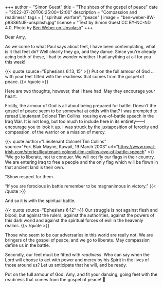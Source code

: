 +++
author = "Simon Guest"
title = "The shoes of the gospel of peace"
date = "2022-07-20T06:25:00+12:00"
description = "Compassion and readiness"
tags = [ "spiritual warfare", "peace" ]
image = "ben-weber-8W-p8SS6NJE-unsplash.jpg"
license = "Text by Simon Guest CC BY-NC-ND 4.0, Photo by [Ben Weber on Unsplash](https://unsplash.com/photos/8W-p8SS6NJE)"
+++

Dear Amy,

As we come to what Paul says about feet, I have been contemplating, what is it that feet do? Well clearly they go, and they dance. Since you're already acing both of these, I had to wonder whether I had anything at all for you this week!

{{< quote source="Ephesians 6:13, 15" >}}
Put on the full armour of God ... with your feet fitted with the readiness that comes from the gospel of peace.
{{< /quote >}}

Here are two thoughts, however, that I have had. May they encourage your heart.

Firstly, the armour of God is all about being prepared for battle. Doesn't the gospel of peace seem to be somewhat at odds with that? I was prompted to reread Lieutenant Colonel Tim Collins' rousing eve-of-battle speech in the Iraq War. It is not long, but too much to include here in its entirety⸺I encourage you to look it up. I was struck by the juxtaposition of ferocity and compassion, of the warrior on a mission of mercy.

{{< quote author="Lieutenant Colonel Tim Collins" source="Fort Blair Mayne, Kuwait, 19 March 2003" url="https://www.royal-irish.com/stories/lieutenant-colonel-tim-collins-eve-of-battle-speech" >}}
“We go to liberate, not to conquer. We will not fly our flags in their country. We are entering Iraq to free a people and the only flag which will be flown in that ancient land is their own.

“Show respect for them.

“If you are ferocious in battle remember to be magnanimous in victory.”
{{< /quote >}}

And so it is with the spiritual battle.

{{< quote source="Ephesians 6:12" >}}
Our struggle is not against flesh and blood, but against the rulers, against the authorities, against the powers of this dark world and against the spiritual forces of evil in the heavenly realms.
{{< /quote >}}

Those who seem to be our adversaries in this world are really not. We are bringers of the gospel of peace, and we go to liberate. May compassion define us in the battle.

Secondly, our feet must be fitted with _readiness_. Who can say when the Lord will choose to act with power and mercy by his Spirit in the lives of those around us? Let us anticipate that he will, and be ready.

Put on the full armour of God, Amy, and fit your dancing, going feet with the readiness that comes from the gospel of peace! 🙏
